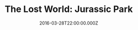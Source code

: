 ---
title: "The Lost World: Jurassic Park"
year: 2001
date: 2016-03-28T22:00:00.000Z
permalink: /almanac/movies/2016-03-28-the-lost-world-jurassic-park/index.html
rating: 3
---